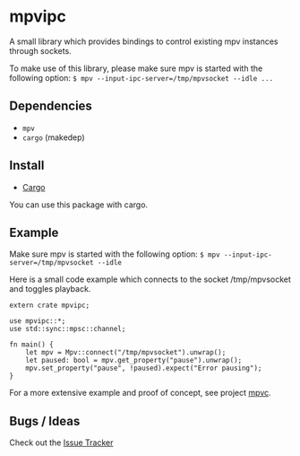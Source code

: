 # mpvipc

A small library which provides bindings to control existing mpv instances through sockets.

To make use of this library, please make sure mpv is started with the following option:
`
$ mpv --input-ipc-server=/tmp/mpvsocket --idle ...
`

## Dependencies

- `mpv`
- `cargo` (makedep)

## Install

- [Cargo](https://crates.io/crates/mpvipc)

You can use this package with cargo.

## Example

Make sure mpv is started with the following option:
`
$ mpv --input-ipc-server=/tmp/mpvsocket --idle
`

Here is a small code example which connects to the socket /tmp/mpvsocket and toggles playback.

```
extern crate mpvipc;

use mpvipc::*;
use std::sync::mpsc::channel;

fn main() {
    let mpv = Mpv::connect("/tmp/mpvsocket").unwrap();
    let paused: bool = mpv.get_property("pause").unwrap();
    mpv.set_property("pause", !paused).expect("Error pausing");
}
```

For a more extensive example and proof of concept, see project [mpvc](https://github.com/freijon/mpvc-rs).

## Bugs / Ideas

Check out the [Issue Tracker](https://github.com/freijon/mpvipc/issues)